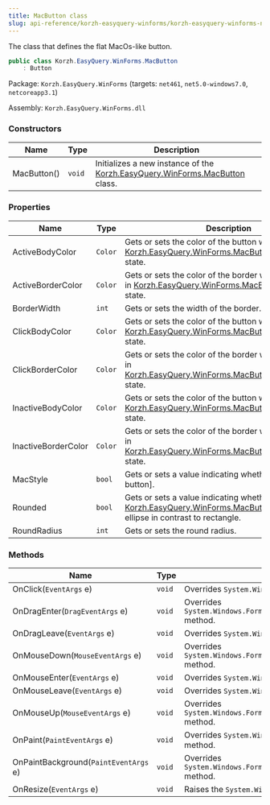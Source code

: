 ```yaml
---
title: MacButton class
slug: api-reference/korzh-easyquery-winforms/korzh-easyquery-winforms-namespace/macbutton-class
---
```

The class that defines the flat MacOs-like button.
```csharp
public class Korzh.EasyQuery.WinForms.MacButton
    : Button

```
Package: `Korzh.EasyQuery.WinForms` (targets: `net461`, `net5.0-windows7.0`, `netcoreapp3.1`)

Assembly: `Korzh.EasyQuery.WinForms.dll`

### Constructors

| Name | Type | Description | 
| --- | --- | --- | 
| MacButton() | `void` | Initializes a new instance of the [Korzh.EasyQuery.WinForms.MacButton](/api-reference/korzh-easyquery-winforms/korzh-easyquery-winforms-namespace/macbutton-class) class. | 


### Properties

| Name | Type | Description | 
| --- | --- | --- | 
| ActiveBodyColor | `Color` | Gets or sets the color of the button when it is in [Korzh.EasyQuery.WinForms.MacButton.MState.stIn](/api-reference/korzh-easyquery-winforms/korzh-easyquery-winforms-namespace/macbutton-class) state. | 
| ActiveBorderColor | `Color` | Gets or sets the color of the border when the button is in [Korzh.EasyQuery.WinForms.MacButton.MState.stIn](/api-reference/korzh-easyquery-winforms/korzh-easyquery-winforms-namespace/macbutton-class) state. | 
| BorderWidth | `int` | Gets or sets the width of the border. | 
| ClickBodyColor | `Color` | Gets or sets the color of the button when it is in [Korzh.EasyQuery.WinForms.MacButton.MState.stClick](/api-reference/korzh-easyquery-winforms/korzh-easyquery-winforms-namespace/macbutton-class) state. | 
| ClickBorderColor | `Color` | Gets or sets the color of the border when the button is in [Korzh.EasyQuery.WinForms.MacButton.MState.stClick](/api-reference/korzh-easyquery-winforms/korzh-easyquery-winforms-namespace/macbutton-class) state. | 
| InactiveBodyColor | `Color` | Gets or sets the color of the button when it is in [Korzh.EasyQuery.WinForms.MacButton.MState.stNotIn](/api-reference/korzh-easyquery-winforms/korzh-easyquery-winforms-namespace/macbutton-class) state. | 
| InactiveBorderColor | `Color` | Gets or sets the color of the border when the button is in [Korzh.EasyQuery.WinForms.MacButton.MState.stNotIn](/api-reference/korzh-easyquery-winforms/korzh-easyquery-winforms-namespace/macbutton-class) state. | 
| MacStyle | `bool` | Gets or sets a value indicating whether [standard button]. | 
| Rounded | `bool` | Gets or sets a value indicating whether this [Korzh.EasyQuery.WinForms.MacButton](/api-reference/korzh-easyquery-winforms/korzh-easyquery-winforms-namespace/macbutton-class) is displayed as ellipse in contrast to rectangle. | 
| RoundRadius | `int` | Gets or sets the round radius. | 


### Methods

| Name | Type | Description | 
| --- | --- | --- | 
| OnClick(`EventArgs` e) | `void` | Overrides `System.Windows.Forms.Control.OnClick(System.EventArgs)` method.  event. | 
| OnDragEnter(`DragEventArgs` e) | `void` | Overrides `System.Windows.Forms.Control.OnDragEnter(System.Windows.Forms.DragEventArgs)` method. | 
| OnDragLeave(`EventArgs` e) | `void` | Overrides `System.Windows.Forms.Control.OnDragLeave(System.EventArgs)` method. | 
| OnMouseDown(`MouseEventArgs` e) | `void` | Overrides `System.Windows.Forms.Control.OnMouseDown(System.Windows.Forms.MouseEventArgs)` method. | 
| OnMouseEnter(`EventArgs` e) | `void` | Overrides `System.Windows.Forms.Control.OnMouseEnter(System.EventArgs)` method. | 
| OnMouseLeave(`EventArgs` e) | `void` | Overrides `System.Windows.Forms.Control.OnMouseLeave(System.EventArgs)` method. | 
| OnMouseUp(`MouseEventArgs` e) | `void` | Overrides `System.Windows.Forms.Control.OnMouseUp(System.Windows.Forms.MouseEventArgs)` method. | 
| OnPaint(`PaintEventArgs` e) | `void` | Overrides `System.Windows.Forms.Control.OnPaint(System.Windows.Forms.PaintEventArgs)` method. | 
| OnPaintBackground(`PaintEventArgs` e) | `void` | Overrides `System.Windows.Forms.Control.OnPaintBackground(System.Windows.Forms.PaintEventArgs)` method. | 
| OnResize(`EventArgs` e) | `void` | Raises the `System.Windows.Forms.Control.Resize` event. |